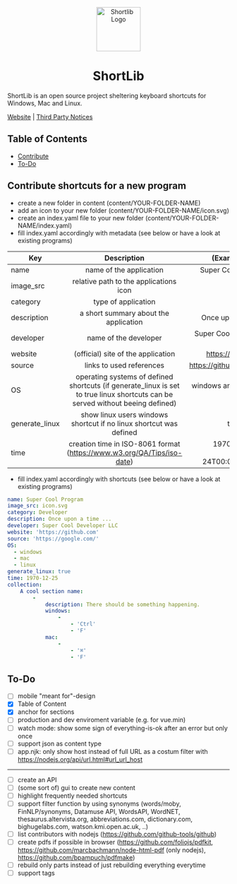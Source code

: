 <p align="center">
    <a href="https://www.shortlib.netlify.com"target="_blank">
        <img width="100" src="https://www.shortlib.netlify.com/static/logo/logo.svg" alt="Shortlib Logo">
    </a>
</p>

<h1 align="center">ShortLib</h1>

ShortLib is an open source project sheltering keyboard shortcuts for Windows, Mac and Linux. 

[Website](https://www.shortlib.com) |
[Third Party Notices](ThirdPartyNotices.txt) 

## Table of Contents

* [Contribute](#contribute)
* [To-Do](#to-do)

## Contribute shortcuts for a new program

- create a new folder in content (content/YOUR-FOLDER-NAME)
- add an icon to your new folder (content/YOUR-FOLDER-NAME/icon.svg)
- create an index.yaml file to your new folder (content/YOUR-FOLDER-NAME/index.yaml)
- fill index.yaml accordingly with metadata (see below or have a look at existing programs)

| Key            | Description                                     | (Example) value                        | 
| -------------- |:-----------------------------------------------:| --------------------------------------:|
| name           | name of the application                         | Super Cool Program                     |
| image_src      | relative path to the applications icon          | icon.svg                               |
| category       | type of application                             | Developer                              |
| description    | a short summary about the application           | Once upon a time ...                   |
| developer      | name of the developer                           | Super Cool Developer LLC               | 
| website        | (official) site of the application              | https://github.com                     |
| source         | links to used references                        | https://github.com/fr0tt               |
| OS             | operating systems of defined shortcuts (if generate_linux is set to true linux shortcuts can be served without beeing defined)                                            | windows and linux and mac              |
| generate_linux | show linux users windows shortcut if no linux shortcut was defined                                                                                                               | true or false                          |
| time           | creation time in ISO-8061 format (https://www.w3.org/QA/Tips/iso-date)             | 1970-12-25 or 1970-12-24T00:00:00.000Z |

- fill index.yaml accordingly with shortcuts (see below or have a look at existing programs)

```yaml
name: Super Cool Program
image_src: icon.svg
category: Developer
description: Once upon a time ...
developer: Super Cool Developer LLC
website: 'https://github.com'
source: 'https://google.com/'
OS:
  - windows
  - mac
  - linux
generate_linux: true
time: 1970-12-25
collection: 
    A cool section name:
        - 
            description: There should be something happening.
            windows:
                - 
                    - 'Ctrl'
                    - 'F'
            mac:
                - 
                    - '⌘'
                    - 'F'
```

## To-Do

- [ ] mobile "meant for"-design
- [x] Table of Content
- [x] anchor for sections
- [ ] production and dev enviroment variable (e.g. for vue.min)
- [ ] watch mode: show some sign of everything-is-ok after an error but only once
- [ ] support json as content type
- [ ] app.njk: only show host instead of full URL as a costum filter with https://nodejs.org/api/url.html#url_url_host

---

- [ ] create an API
- [ ] (some sort of) gui to create new content
- [ ] highlight frequently needed shortcuts
- [ ] support filter function by using synonyms (words/moby, FinNLP/synonyms, Datamuse API, WordsAPI, WordNET, thesaurus.altervista.org, abbreviations.com, dictionary.com, bighugelabs.com, watson.kmi.open.ac.uk, ..)
- [ ] list contributors with nodejs (https://github.com/github-tools/github)
- [ ] create pdfs if possible in browser (https://github.com/foliojs/pdfkit, https://github.com/marcbachmann/node-html-pdf (only nodejs), https://github.com/bpampuch/pdfmake)
- [ ] rebuild only parts instead of just rebuilding everything everytime
- [ ] support tags
